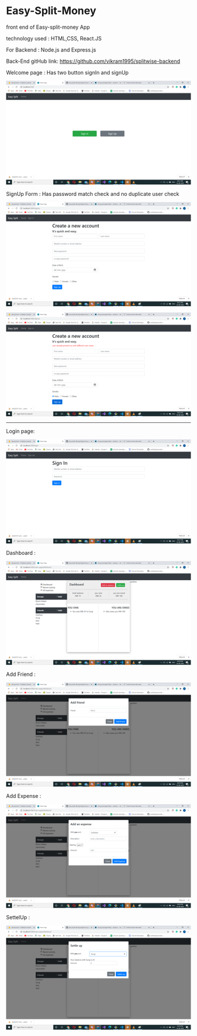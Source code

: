 # Easy-Split-Money

front end of Easy-split-money App

technology used : HTML,CSS, React.JS

For Backend : Node.js and Express.js

Back-End gitHub link: https://github.com/vikram1995/splitwise-backend

Welcome page : Has two button signIn and signUp

![](images/welcomePage.png)

SignUp Form : Has password match check and no duplicate user check

![](images/SignUpForm.png)


![](images/userAlreadyPresent.png)


------

Login page: 

![](images/signIn.png)

Dashboard : 

![](images/dashboard.png)

Add Friend : 

![](images/addFriend.png)

Add Expense : 

![](images/addExpense.png)

SettelUp : 

![](images/settelUp.png)


